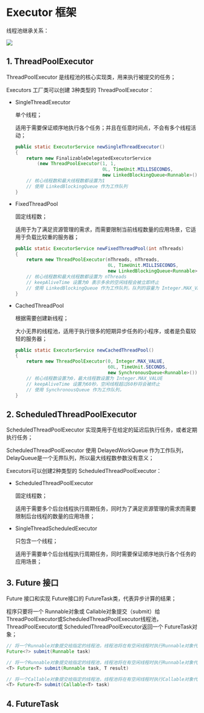# Executor 框架

线程池继承关系：

![](../../../../旧笔记/program_notes/docs/notes/并发编程/image/绘图1.png)

## 1. ThreadPoolExecutor

ThreadPoolExecutor 是线程池的核心实现类，用来执行被提交的任务；

Executors 工厂类可以创建 3种类型的 ThreadPoolExecutor：

+ SingleThreadExecutor

  单个线程；

  适用于需要保证顺序地执行各个任务；并且在任意时间点，不会有多个线程活动；

  ```java
  public static ExecutorService newSingleThreadExecutor() 
  {
      return new FinalizableDelegatedExecutorService
          (new ThreadPoolExecutor(1, 1,
                                  0L, TimeUnit.MILLISECONDS,
                                  new LinkedBlockingQueue<Runnable>()));
      // 核心线程数和最大线程数都设置为1
      // 使用 LinkedBlockingQueue 作为工作队列
  }
  ```

+ FixedThreadPool

  固定线程数；

  适用于为了满足资源管理的需求，而需要限制当前线程数量的应用场景，它适用于负载比较重的服务器；

  ```java
  public static ExecutorService newFixedThreadPool(int nThreads) 
  {
      return new ThreadPoolExecutor(nThreads, nThreads,
                                    0L, TimeUnit.MILLISECONDS,
                                    new LinkedBlockingQueue<Runnable>());
      // 核心线程数和最大线程数都设置为 nThreads
      // keepAliveTime 设置为0 表示多余的空闲线程会被立即终止
      // 使用 LinkedBlockingQueue 作为工作队列，队列的容量为 Integer.MAX_VALUE，由于队列容量很大可视为无界队列；无界队列将会使最大线程数和RejectedExecutionHandler参数无效
  }
  ```

+ CachedThreadPool

  根据需要创建新线程；

  大小无界的线程池，适用于执行很多的短期异步任务的小程序，或者是负载较轻的服务器；

  ```java
  public static ExecutorService newCachedThreadPool() 
  {
      return new ThreadPoolExecutor(0, Integer.MAX_VALUE,
                                    60L, TimeUnit.SECONDS,
                                    new SynchronousQueue<Runnable>());
      // 核心线程数设置为0，最大线程数设置为 Integer.MAX_VALUE
      // keepAliveTime 设置为60秒，空闲线程超过60秒将会被终止
      // 使用 SynchronousQueue 作为工作队列，
  }
  ```

## 2. ScheduledThreadPoolExecutor

ScheduledThreadPoolExecutor 实现类用于在给定的延迟后执行任务，或者定期执行任务；

ScheduledThreadPoolExecutor 使用 DelayedWorkQueue 作为工作队列，DelayQueue是一个无界队列，所以最大线程数参数没有意义；

Executors可以创建2种类型的 ScheduledThreadPoolExecutor：

+ ScheduledThreadPoolExecutor

  固定线程数；

  适用于需要多个后台线程执行周期任务，同时为了满足资源管理的需求而需要限制后台线程的数量的应用场景；

+ SingleThreadScheduledExecutor

  只包含一个线程；

  适用于需要单个后台线程执行周期任务，同时需要保证顺序地执行各个任务的应用场景；

## 3. Future 接口

Future 接口和实现 Future接口的 FutureTask类，代表异步计算的结果；

程序只要将一个 Runnable对象或 Callable对象提交（submit）给 ThreadPoolExecutor或ScheduledThreadPoolExecutor线程池，ThreadPoolExecutor或 ScheduledThreadPoolExecutor返回一个 FutureTask对象；

```java
// 将一个Runnable对象提交给指定的线程池，线程池将在有空闲线程时执行Runnable对象代表的任务。其中Future对象代表Runnable任务的返回值——但run()方法没有返回值，所以Future对象将在run()方法执行结束后返回null。但可以调用Future的isDone()、isCancelled()方法来获得Runnable对象的执行状态
Future<?> submit(Runnable task)

// 将一个Runnable对象提交给指定的线程池，线程池将在有空闲线程时执行Runnable对象代表的任务。其中result显式指定线程执行结束后的返回值，所以Future对象将在run()方法执行结束后返回result
<T> Future<T> submit(Runnable task, T result)

// 将一个Callable对象提交给指定的线程池，线程池将在有空闲线程时执行Callable对象代表的任务。其中Future代表Callable对象里call()方法的返回值
<T> Future<T> submit(Callable<T> task)
```

## 4. FutureTask
